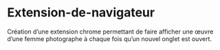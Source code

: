 # Extension-de-navigateur
Création d’une extension chrome permettant de faire afficher une œuvre d’une femme photographe à chaque  fois qu’un nouvel onglet est ouvert.
